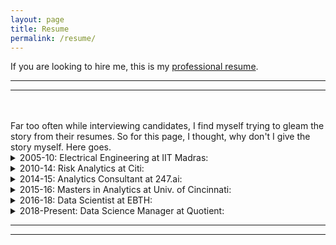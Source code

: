 ```yaml
---
layout: page
title: Resume
permalink: /resume/
---
```


If you are looking to hire me, this is my [professional resume](/assets/Anvesh.Kollu.Reddi.Gari.Resume.Apr20.pdf).

<hr class="rounded">
<hr class="rounded">
<br/>
<br/>
Far too often while interviewing candidates, I find myself trying to gleam the story from their resumes. So for this page, I thought, why don't I give the story myself. Here goes.

<details><summary>2005-10: Electrical Engineering at IIT Madras:</summary>
<br/>
<p>
I spent 5 years at IIT Madras, a prestigious engineering school in India, for my Bachelors and Masters degrees in Electrical Engineering.  Getting into an IIT was a big goal of mine and thanks to my strong math skills, I was able to crack the entrance exam. My engineering education itself was, unfortunately, not up to a high standard. Despite spurts of interest, I realized that I did not have a real passion for the subject. I did well enough to graduate, spent an interesting semester as an exchange student in Sweden and took the first job I was offered out of college.
<br/>
</p>
</details>

<details><summary>2010-14: Risk Analytics at Citi:</summary>
<br/>
<p>
For about 3 years, I worked for the Risk Analytics group at CitiBank, North America through a consulting company (TCS E-serve) in Mumbai. My role was mostly in building backend infrastructure to track and report the health of various credit risk models that Citi had deployed around the world. The data was housed in a Sharepoint repository and I used Javascript and VBA to automate the building and distribution of these health reports along with early warning flags.
<br/>
Though I enjoyed coding and building things, I was more fascinated by the statistical model building process and I felt that it was a better match for my skill and interest. Moving across teams within org turned to be harder than I imagined, so I started looking for hands-on modeling roles outside the company.
<br/>
</p>
</details>

<details><summary>2014-15: Analytics Consultant at 247.ai:</summary>
<br/>
<p>
I spent an exciting year and half with the text mining team at 247.ai (a customer service company with a heavy emphasis on using data science to propel the business forward). The team's main focus was to utilize the text flowing through customer service chats to improve the quality of service. We built several machine learning models to answer questions like <i>What kind of complaints did we receive today? Can we tell if this person requires help with billing based on his/her browsing history in the last few minutes? Is the customer service agent being polite etc.</i>
<br/>
We were able to build, deploy and track the results of new models, sometimes all within the span of a week (compared to 6 month turn around times in a bank). It was an eye-opening experience to see the direct and immediate impact that your product has on improving the lives real customers. I would have loved to continue in 247.ai for longer, but due to some personal issues, my wife and me decided to move out of Bangalore to the US.
<br/>
</p>
</details>

<details><summary>2015-16: Masters in Analytics at Univ. of Cincinnati:</summary>
<br/>
<p>
Though I took up the program mainly as a gateway to the USA, I happened to tremendously enjoy and excel at the courses on offer. The advanced statistics and probability courses that I took laid strong foundation to my hitherto programmer-like approach to analytics. I received several job offers and chose to join a startup named EBTH in Cincinnati.
<br/>
</p>
</details>

<details><summary>2016-18: Data Scientist at EBTH:</summary>
<br/>
<p>
I spent about 2 (awesome) years at Everything But The House (EBTH), a startup in Cincinnati, which at one point was the most valuable startup in Ohio. EBTH is an online auction platform which connects shoppers and collectors with valuable items in estates (a sort of high-end E-Bay). I was the first data scientist to be hired and I relished the opportunity to build things from scratch, right from the basics like creating a reporting framework, defining key metrics, building visualizations in Tableau to more cutting-edge work like implementing a recommender system and building a deep-learning based image recognition system to identify item category and predict auction price ranges. Unfortunately, the company eventually ran into funding issues and I moved to Quotient in Cincinnati.
<br/>
</p>
</details>

<details><summary>2018-Present: Data Science Manager at Quotient:</summary>
<br/>
<p>

I presently work at Quotient (formerly coupons.com), a digital marketing company, that helps consumer goods companies and retailers reach the right audiences for their brands through promotions and media. I was initially hired as a Sr. Data Scientist and was promoted in Dec 2019 to lead a team of three data scientists.  The main focus of the team is to build custom audience segments at scale and subsequently measure the performance of these campaigns with appropriate statistical rigor.
<br/>
</p>
</details>
<hr class="rounded">
<hr class="rounded">
